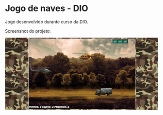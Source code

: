 # Jogo de naves - DIO
Jogo desenvolvido durante curso da DIO.

Screenshot do projeto:

![Resgate](img/resgate.png)